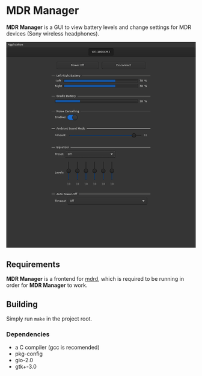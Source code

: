 # MDR Manager

__MDR Manager__ is a GUI to view battery levels and change settings for MDR devices (Sony wireless headphones).

![Screenshot](screenshot.png)

## Requirements

__MDR Manager__ is a frontend for [mdrd](https://github.com/AndreasOlofsson/mdrd), which is required to be running in order for __MDR Manager__ to work.

## Building

Simply run `make` in the project root.

### Dependencies

* a C compiler (gcc is recomended)
* pkg-config
* gio-2.0
* gtk+-3.0

